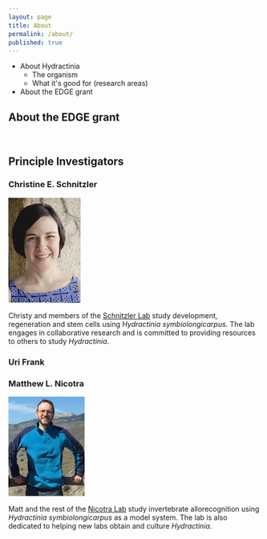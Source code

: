 ```yaml
---
layout: page
title: About
permalink: /about/
published: true
---
```


- About Hydractinia
  - The organism
  - What it's good for (research areas)
- About the EDGE grant

## About the EDGE grant  
&nbsp;  
## Principle Investigators

### Christine E. Schnitzler
![Christy Schnitzler](/assets/img/christyschnitzler.png)

Christy and members of the [Schnitzler Lab](https://www.whitney.ufl.edu/people/current-research-faculty/christine-e-schnitzler-phd/) study development, regeneration and stem cells using *Hydractinia symbiolongicarpus*.  The lab engages in collaborative research and is committed to providing resources to others to study *Hydractinia*.



### Uri Frank

### Matthew L. Nicotra

![Matt Nicotra](/assets/img/mattnicotra.jpg)

Matt and the rest of the [Nicotra Lab](http://www.nicotralab.org) study invertebrate allorecognition using *Hydractinia symbiolongicarpus* as a model system. The lab is also dedicated to helping new labs obtain and culture *Hydractinia*.
